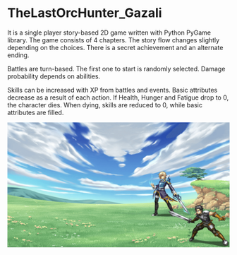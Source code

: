 # TheLastOrcHunter_Gazali
It is a single player story-based 2D game written with Python PyGame library. The game consists of 4 chapters. The story flow changes slightly depending on the choices. There is a secret achievement and an alternate ending.

Battles are turn-based. The first one to start is randomly selected. Damage probability depends on abilities.

Skills can be increased with XP from battles and events. Basic attributes decrease as a result of each action. If Health, Hunger and Fatigue drop to 0, the character dies. When dying, skills are reduced to 0, while basic attributes are filled.

![](images/konusurken.png)
